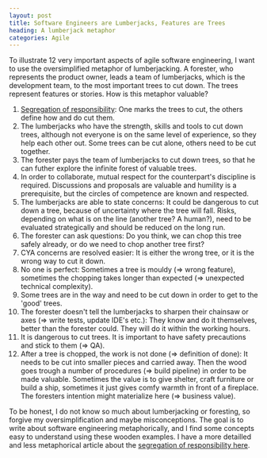 ```yaml
---
layout: post
title: Software Engineers are Lumberjacks, Features are Trees
heading: A lumberjack metaphor
categories: Agile
---
```



To illustrate 12 very important aspects of agile software engineering, I want to use the oversimplified
metaphor of lumberjacking. A forester, who represents the product owner, leads a team of lumberjacks,
which is the development team, to the most important trees to cut down. The trees represent features or
stories. How is this metaphor valuable?

1. [Segregation of responsibility](https://robertnickel.online/thinking#segregating-responsibility): One marks the trees to cut, the others define how and do cut them.
2. The lumberjacks who have the strength, skills and tools to cut down trees, although not everyone is on the same level of experience, so they help each other out. Some trees can be cut alone, others need to be cut together.
3. The forester pays the team of lumberjacks to cut down trees, so that he can futher explore the infinite forest of valuable trees.
4. In order to collaborate, mutual respect for the counterpart's discipline is required. Discussions and proposals are valuable and humility is a prerequisite, but the circles of competence are known and respected.
5. The lumberjacks are able to state concerns: It could be dangerous to cut down a tree, because of uncertainty where the tree will fall. Risks, depending on what is on the line (another tree? A human?), need to be evaluated strategically and should be reduced on the long run.
6. The forester can ask questions: Do you think, we can chop this tree safely already, or do we need to chop another tree first?
7. CYA concerns are resolved easier: It is either the wrong tree, or it is the wrong way to cut it down.
8. No one is perfect: Sometimes a tree is mouldy (=> wrong feature), sometimes the chopping takes longer than expected (=> unexpected technical complexity).
9. Some trees are in the way and need to be cut down in order to get to the 'good' trees.
10. The forester doesn't tell the lumberjacks to sharpen their chainsaw or axes (=> write tests, update IDE's etc.): They know and do it themselves, better than the forester could. They will do it within the working hours.
11. It is dangerous to cut trees. It is important to have safety precautions and stick to them (=> QA).
12. After a tree is chopped, the work is not done (=> definition of done): It needs to be cut into smaller pieces and carried away. Then the wood goes trough a number of procedures (=> build pipeline) in order to be made valuable. Sometimes the value is to give shelter, craft furniture or build a ship, sometimes it just gives comfy warmth in front of a fireplace. The foresters intention might materialize here (=> business value).

To be honest, I do not know so much about lumberjacking or foresting, so forgive my oversimplification and maybe misconceptions. The goal is to write about software engineering metaphorically, and I find some concepts easy to understand using these wooden examples. I have a more detailled and less metaphorical article about the [segregation of responsibility here](https://robertnickel.online/thinking#segregating-responsibility).